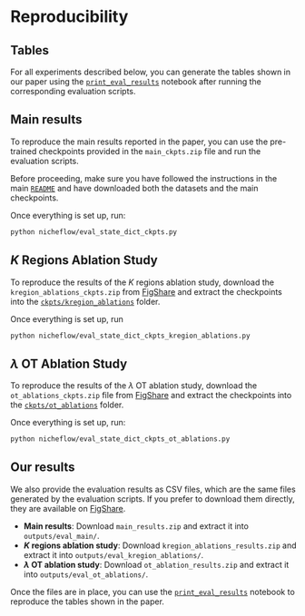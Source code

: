 # Reproducibility

## Tables

For all experiments described below, you can generate the tables shown in our paper using the [`print_eval_results`](notebooks/print_eval_results.ipynb) notebook after running the corresponding evaluation scripts.

## Main results
To reproduce the main results reported in the paper, you can use the pre-trained checkpoints provided in the `main_ckpts.zip` file and run the evaluation scripts.

Before proceeding, make sure you have followed the instructions in the main [`README`](README.md) and have downloaded both the datasets and the main checkpoints.

Once everything is set up, run:
```bash
python nicheflow/eval_state_dict_ckpts.py
```

## $K$ Regions Ablation Study
To reproduce the results of the $K$ regions ablation study, download the `kregion_ablations_ckpts.zip` from [FigShare](https://figshare.com/articles/software/NicheFlow_-_Data_Checkpoints_and_Results/30426610) and extract the checkpoints into the [`ckpts/kregion_ablations`](ckpts/kregion_ablations/) folder. 

Once everything is set up, run
```bash
python nicheflow/eval_state_dict_ckpts_kregion_ablations.py
```

## $\lambda$ OT Ablation Study
To reproduce the results of the $\lambda$ OT ablation study, download the `ot_ablations_ckpts.zip` file from [FigShare](https://figshare.com/articles/software/NicheFlow_-_Data_Checkpoints_and_Results/30426610) and extract the checkpoints into the [`ckpts/ot_ablations`](ckpts/ot_ablations/) folder. 


Once everything is set up, run:
```bash
python nicheflow/eval_state_dict_ckpts_ot_ablations.py
```

## Our results
We also provide the evaluation results as CSV files, which are the same files generated by the evaluation scripts. If you prefer to download them directly, they are available on [FigShare](https://figshare.com/articles/software/NicheFlow_-_Data_Checkpoints_and_Results/30426610).

- **Main results**: Download `main_results.zip` and extract it into `outputs/eval_main/`.
- **$K$ regions ablation study**: Download `kregion_ablations_results.zip` and extract it into `outputs/eval_kregion_ablations/`.
- **$\lambda$ OT ablation study**: Download `ot_ablation_results.zip` and extract it into `outputs/eval_ot_ablations/`.

Once the files are in place, you can use the [`print_eval_results`](notebooks/print_eval_results.ipynb) notebook to reproduce the tables shown in the paper.
